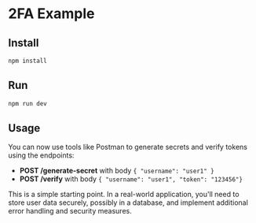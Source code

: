 # 2FA Example

## Install
```sh
npm install
```

## Run

```sh
npm run dev
```

## Usage

You can now use tools like Postman to generate secrets and verify tokens using the endpoints:

- **POST /generate-secret** with body `{ "username": "user1" }`
- **POST /verify** with body `{ "username": "user1", "token": "123456"}`

This is a simple starting point. In a real-world application, you'll need to store user data securely, possibly in a database, and implement additional error handling and security measures.
